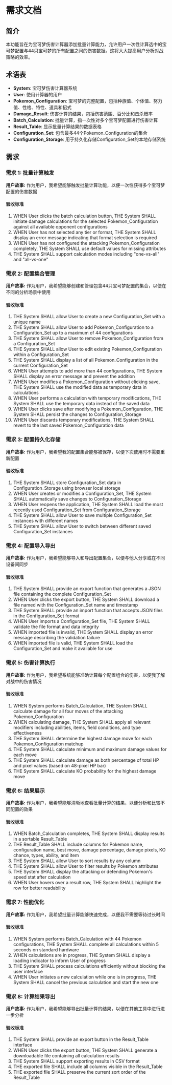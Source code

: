 # 需求文档

## 简介

本功能旨在为宝可梦伤害计算器添加批量计算能力，允许用户一次性计算选中的宝可梦配置与44只宝可梦的所有配置之间的伤害数据。这将大大提高用户分析对战策略的效率。

## 术语表

- **System**: 宝可梦伤害计算器系统
- **User**: 使用计算器的用户
- **Pokemon_Configuration**: 宝可梦的完整配置，包括种族值、个体值、努力值、性格、特性、道具和招式
- **Damage_Result**: 伤害计算的结果，包括伤害范围、百分比和击杀概率
- **Batch_Calculation**: 批量计算，指一次性对多个宝可梦配置进行伤害计算
- **Result_Table**: 显示批量计算结果的数据表格
- **Configuration_Set**: 包含最多44个Pokemon_Configuration的集合
- **Configuration_Storage**: 用于持久化存储Configuration_Set的本地存储系统

## 需求

### 需求 1: 批量计算触发

**用户故事:** 作为用户，我希望能够触发批量计算功能，以便一次性获得多个宝可梦配置的伤害数据

#### 验收标准

1. WHEN User clicks the batch calculation button, THE System SHALL initiate damage calculations for the selected Pokemon_Configuration against all available opponent configurations
2. WHEN User has not selected any tier or format, THE System SHALL display an error message indicating that format selection is required
3. WHEN User has not configured the attacking Pokemon_Configuration completely, THE System SHALL use default values for missing attributes
4. THE System SHALL support calculation modes including "one-vs-all" and "all-vs-one"

### 需求 2: 配置集合管理

**用户故事:** 作为用户，我希望能够创建和管理包含44只宝可梦配置的集合，以便在不同的分析场景中使用

#### 验收标准

1. THE System SHALL allow User to create a new Configuration_Set with a unique name
2. THE System SHALL allow User to add Pokemon_Configuration to a Configuration_Set up to a maximum of 44 configurations
3. THE System SHALL allow User to remove Pokemon_Configuration from a Configuration_Set
4. THE System SHALL allow User to edit existing Pokemon_Configuration within a Configuration_Set
5. THE System SHALL display a list of all Pokemon_Configuration in the current Configuration_Set
6. WHEN User attempts to add more than 44 configurations, THE System SHALL display an error message and prevent the addition
7. WHEN User modifies a Pokemon_Configuration without clicking save, THE System SHALL use the modified data as temporary data in calculations
8. WHEN User performs a calculation with temporary modifications, THE System SHALL use the temporary data instead of the saved data
9. WHEN User clicks save after modifying a Pokemon_Configuration, THE System SHALL persist the changes to Configuration_Storage
10. WHEN User discards temporary modifications, THE System SHALL revert to the last saved Pokemon_Configuration data

### 需求 3: 配置持久化存储

**用户故事:** 作为用户，我希望我的配置集合能够被保存，以便下次使用时不需要重新配置

#### 验收标准

1. THE System SHALL store Configuration_Set data in Configuration_Storage using browser local storage
2. WHEN User creates or modifies a Configuration_Set, THE System SHALL automatically save changes to Configuration_Storage
3. WHEN User reopens the application, THE System SHALL load the most recently used Configuration_Set from Configuration_Storage
4. THE System SHALL allow User to save multiple Configuration_Set instances with different names
5. THE System SHALL allow User to switch between different saved Configuration_Set instances

### 需求 4: 配置导入导出

**用户故事:** 作为用户，我希望能够导入和导出配置集合，以便与他人分享或在不同设备间同步

#### 验收标准

1. THE System SHALL provide an export function that generates a JSON file containing the complete Configuration_Set
2. WHEN User clicks the export button, THE System SHALL download a file named with the Configuration_Set name and timestamp
3. THE System SHALL provide an import function that accepts JSON files in the Configuration_Set format
4. WHEN User imports a Configuration_Set file, THE System SHALL validate the file format and data integrity
5. WHEN imported file is invalid, THE System SHALL display an error message describing the validation failure
6. WHEN imported file is valid, THE System SHALL load the Configuration_Set and make it available for use

### 需求 5: 伤害计算执行

**用户故事:** 作为用户，我希望系统能够准确计算每个配置组合的伤害，以便我了解对战中的伤害情况

#### 验收标准

1. WHEN System performs Batch_Calculation, THE System SHALL calculate damage for all four moves of the attacking Pokemon_Configuration
2. WHEN calculating damage, THE System SHALL apply all relevant modifiers including abilities, items, field conditions, and type effectiveness
3. THE System SHALL determine the highest damage move for each Pokemon_Configuration matchup
4. THE System SHALL calculate minimum and maximum damage values for each move
5. THE System SHALL calculate damage as both percentage of total HP and pixel values (based on 48-pixel HP bar)
6. THE System SHALL calculate KO probability for the highest damage move

### 需求 6: 结果展示

**用户故事:** 作为用户，我希望能够清晰地查看批量计算的结果，以便分析和比较不同配置的效果

#### 验收标准

1. WHEN Batch_Calculation completes, THE System SHALL display results in a sortable Result_Table
2. THE Result_Table SHALL include columns for Pokemon name, configuration name, best move, damage percentage, damage pixels, KO chance, types, ability, and item
3. THE System SHALL allow User to sort results by any column
4. THE System SHALL allow User to filter results by Pokemon attributes
5. THE System SHALL display the attacking or defending Pokemon's speed stat after calculation
6. WHEN User hovers over a result row, THE System SHALL highlight the row for better readability

### 需求 7: 性能优化

**用户故事:** 作为用户，我希望批量计算能够快速完成，以便我不需要等待过长时间

#### 验收标准

1. WHEN System performs Batch_Calculation with 44 Pokemon configurations, THE System SHALL complete all calculations within 5 seconds on standard hardware
2. WHEN calculations are in progress, THE System SHALL display a loading indicator to inform User of progress
3. THE System SHALL process calculations efficiently without blocking the user interface
4. WHEN User initiates a new calculation while one is in progress, THE System SHALL cancel the previous calculation and start the new one

### 需求 8: 计算结果导出

**用户故事:** 作为用户，我希望能够导出批量计算的结果，以便在其他工具中进行进一步分析

#### 验收标准

1. THE System SHALL provide an export button in the Result_Table interface
2. WHEN User clicks the export button, THE System SHALL generate a downloadable file containing all calculation results
3. THE System SHALL support exporting results in CSV format
4. THE exported file SHALL include all columns visible in the Result_Table
5. THE exported file SHALL preserve the current sort order of the Result_Table
